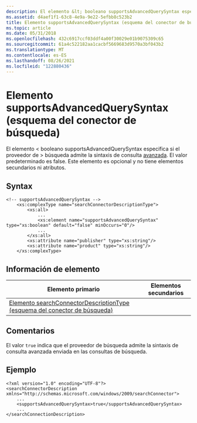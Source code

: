 ```yaml
---
description: El elemento &lt; booleano supportsAdvancedQuerySyntax especifica si el proveedor de &gt; búsqueda admite la sintaxis de consulta avanzada. El valor predeterminado es false. Este elemento es opcional y no tiene elementos secundarios ni atributos.
ms.assetid: d4aef1f1-63c8-4e9a-9e22-5efbb8c523b2
title: Elemento supportsAdvancedQuerySyntax (esquema del conector de búsqueda)
ms.topic: article
ms.date: 05/31/2018
ms.openlocfilehash: 432c6917ccf03ddf4a00f30029e01b9075309c65
ms.sourcegitcommit: 61a4c522182aa1cacbf5669683d9570a3bf043b2
ms.translationtype: MT
ms.contentlocale: es-ES
ms.lasthandoff: 08/26/2021
ms.locfileid: "122880436"
---
```

# <a name="supportsadvancedquerysyntax-element-search-connector-schema"></a>Elemento supportsAdvancedQuerySyntax (esquema del conector de búsqueda)

El elemento &lt; booleano supportsAdvancedQuerySyntax especifica si el proveedor de &gt; búsqueda admite la sintaxis de consulta [avanzada](-search-3x-advancedquerysyntax.md). El valor predeterminado es false. Este elemento es opcional y no tiene elementos secundarios ni atributos.

## <a name="syntax"></a>Syntax


```
<!-- supportsAdvancedQuerySyntax -->
    <xs:complexType name="searchConnectorDescriptionType">
        <xs:all>
            ...
            <xs:element name="supportsAdvancedQuerySyntax" type="xs:boolean" default="false" minOccurs="0"/>
            ...
        </xs:all>
        <xs:attribute name="publisher" type="xs:string"/>
        <xs:attribute name="product" type="xs:string"/>
    </xs:complexType>
```



## <a name="element-information"></a>Información de elemento



| Elemento primario                                                                                                   | Elementos secundarios |
|------------------------------------------------------------------------------------------------------------------|----------------|
| [Elemento searchConnectorDescriptionType (esquema del conector de búsqueda)](search-schema-searchconnectordescription.md) |                |



 

## <a name="remarks"></a>Comentarios

El valor `true` indica que el proveedor de búsqueda admite la sintaxis de consulta avanzada enviada en las consultas de búsqueda.

## <a name="example"></a>Ejemplo


```
<?xml version="1.0" encoding="UTF-8"?>
<searchConnectorDescription xmlns="http://schemas.microsoft.com/windows/2009/searchConnector">
    ...
    <supportsAdvancedQuerySyntax>true</supportsAdvancedQuerySyntax>
    ...
</searchConnectionDescription>
```



 

 



